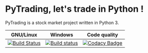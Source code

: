 # PyTrading, let's trade in Python !

PyTrading is a stock market project written in Python 3.

| GNU/Linux     | Windows       | Code quality  |
|:-------------:|:-------------:|:-------------:|
| [![Build Status](https://travis-ci.org/RichardDally/PyTrading.svg?branch=master)](https://travis-ci.org/RichardDally/PyTrading)  | [![Build status](https://ci.appveyor.com/api/projects/status/lt43ryv8akxftw90/branch/master?svg=true)](https://ci.appveyor.com/project/RichardDally/pytrading/branch/master) | [![Codacy Badge](https://api.codacy.com/project/badge/Grade/2c1bfbdbf92041169655b071328affae)](https://www.codacy.com/app/RichardDally/PyTrading?utm_source=github.com&amp;utm_medium=referral&amp;utm_content=RichardDally/PyTrading&amp;utm_campaign=Badge_Grade)|
